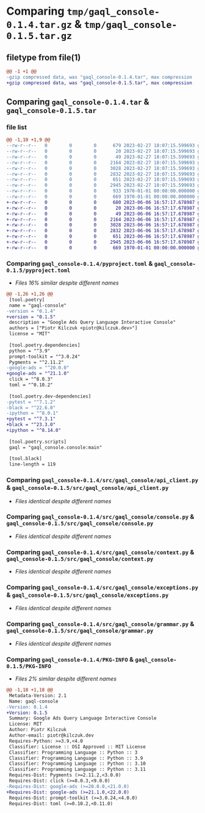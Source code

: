 # Comparing `tmp/gaql_console-0.1.4.tar.gz` & `tmp/gaql_console-0.1.5.tar.gz`

## filetype from file(1)

```diff
@@ -1 +1 @@
-gzip compressed data, was "gaql_console-0.1.4.tar", max compression
+gzip compressed data, was "gaql_console-0.1.5.tar", max compression
```

## Comparing `gaql_console-0.1.4.tar` & `gaql_console-0.1.5.tar`

### file list

```diff
@@ -1,10 +1,9 @@
--rw-r--r--   0        0        0      679 2023-02-27 18:07:15.599693 gaql_console-0.1.4/pyproject.toml
--rw-r--r--   0        0        0       20 2023-02-27 18:07:15.599693 gaql_console-0.1.4/src/gaql_console/__init__.py
--rw-r--r--   0        0        0       49 2023-02-27 18:07:15.599693 gaql_console-0.1.4/src/gaql_console/__main__.py
--rw-r--r--   0        0        0     2164 2023-02-27 18:07:15.599693 gaql_console-0.1.4/src/gaql_console/api_client.py
--rw-r--r--   0        0        0     3028 2023-02-27 18:07:15.599693 gaql_console-0.1.4/src/gaql_console/console.py
--rw-r--r--   0        0        0     2832 2023-02-27 18:07:15.599693 gaql_console-0.1.4/src/gaql_console/context.py
--rw-r--r--   0        0        0      651 2023-02-27 18:07:15.599693 gaql_console-0.1.4/src/gaql_console/exceptions.py
--rw-r--r--   0        0        0     2945 2023-02-27 18:07:15.599693 gaql_console-0.1.4/src/gaql_console/grammar.py
--rw-r--r--   0        0        0      933 1970-01-01 00:00:00.000000 gaql_console-0.1.4/setup.py
--rw-r--r--   0        0        0      669 1970-01-01 00:00:00.000000 gaql_console-0.1.4/PKG-INFO
+-rw-r--r--   0        0        0      680 2023-06-06 16:57:17.678987 gaql_console-0.1.5/pyproject.toml
+-rw-r--r--   0        0        0       20 2023-06-06 16:57:17.678987 gaql_console-0.1.5/src/gaql_console/__init__.py
+-rw-r--r--   0        0        0       49 2023-06-06 16:57:17.678987 gaql_console-0.1.5/src/gaql_console/__main__.py
+-rw-r--r--   0        0        0     2164 2023-06-06 16:57:17.678987 gaql_console-0.1.5/src/gaql_console/api_client.py
+-rw-r--r--   0        0        0     3028 2023-06-06 16:57:17.678987 gaql_console-0.1.5/src/gaql_console/console.py
+-rw-r--r--   0        0        0     2832 2023-06-06 16:57:17.678987 gaql_console-0.1.5/src/gaql_console/context.py
+-rw-r--r--   0        0        0      651 2023-06-06 16:57:17.678987 gaql_console-0.1.5/src/gaql_console/exceptions.py
+-rw-r--r--   0        0        0     2945 2023-06-06 16:57:17.678987 gaql_console-0.1.5/src/gaql_console/grammar.py
+-rw-r--r--   0        0        0      669 1970-01-01 00:00:00.000000 gaql_console-0.1.5/PKG-INFO
```

### Comparing `gaql_console-0.1.4/pyproject.toml` & `gaql_console-0.1.5/pyproject.toml`

 * *Files 16% similar despite different names*

```diff
@@ -1,26 +1,26 @@
 [tool.poetry]
 name = "gaql-console"
-version = "0.1.4"
+version = "0.1.5"
 description = "Google Ads Query Language Interactive Console"
 authors = ["Piotr Kilczuk <piotr@kilczuk.dev>"]
 license = "MIT"
 
 [tool.poetry.dependencies]
 python = "^3.9"
 prompt-toolkit = "^3.0.24"
 Pygments = "^2.11.2"
-google-ads = "^20.0.0"
+google-ads = "^21.1.0"
 click = "^8.0.3"
 toml = "^0.10.2"
 
 [tool.poetry.dev-dependencies]
-pytest = "^7.1.2"
-black = "^22.6.0"
-ipython = "^8.0.1"
+pytest = "^7.3.1"
+black = "^23.3.0"
+ipython = "^8.14.0"
 
 [tool.poetry.scripts]
 gaql = "gaql_console.console:main"
 
 [tool.black]
 line-length = 119
```

### Comparing `gaql_console-0.1.4/src/gaql_console/api_client.py` & `gaql_console-0.1.5/src/gaql_console/api_client.py`

 * *Files identical despite different names*

### Comparing `gaql_console-0.1.4/src/gaql_console/console.py` & `gaql_console-0.1.5/src/gaql_console/console.py`

 * *Files identical despite different names*

### Comparing `gaql_console-0.1.4/src/gaql_console/context.py` & `gaql_console-0.1.5/src/gaql_console/context.py`

 * *Files identical despite different names*

### Comparing `gaql_console-0.1.4/src/gaql_console/exceptions.py` & `gaql_console-0.1.5/src/gaql_console/exceptions.py`

 * *Files identical despite different names*

### Comparing `gaql_console-0.1.4/src/gaql_console/grammar.py` & `gaql_console-0.1.5/src/gaql_console/grammar.py`

 * *Files identical despite different names*

### Comparing `gaql_console-0.1.4/PKG-INFO` & `gaql_console-0.1.5/PKG-INFO`

 * *Files 2% similar despite different names*

```diff
@@ -1,18 +1,18 @@
 Metadata-Version: 2.1
 Name: gaql-console
-Version: 0.1.4
+Version: 0.1.5
 Summary: Google Ads Query Language Interactive Console
 License: MIT
 Author: Piotr Kilczuk
 Author-email: piotr@kilczuk.dev
 Requires-Python: >=3.9,<4.0
 Classifier: License :: OSI Approved :: MIT License
 Classifier: Programming Language :: Python :: 3
 Classifier: Programming Language :: Python :: 3.9
 Classifier: Programming Language :: Python :: 3.10
 Classifier: Programming Language :: Python :: 3.11
 Requires-Dist: Pygments (>=2.11.2,<3.0.0)
 Requires-Dist: click (>=8.0.3,<9.0.0)
-Requires-Dist: google-ads (>=20.0.0,<21.0.0)
+Requires-Dist: google-ads (>=21.1.0,<22.0.0)
 Requires-Dist: prompt-toolkit (>=3.0.24,<4.0.0)
 Requires-Dist: toml (>=0.10.2,<0.11.0)
```

